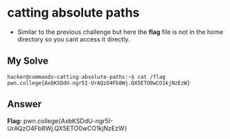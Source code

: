 # catting absolute paths
- Similar to the previous challenge but here the **flag** file is not in the home directory so you cant access it directly.

## My Solve
```
hacker@commands~catting-absolute-paths:~$ cat /flag  
pwn.college{AxbKSDdU-ngr5I-UrAQzO4Fb8Wj.QX5ETO0wCO1kjNzEzW}  
```
## Answer
**Flag:** pwn.college{AxbKSDdU-ngr5I-UrAQzO4Fb8Wj.QX5ETO0wCO1kjNzEzW}




